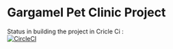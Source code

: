 # Gargamel Pet Clinic Project

Status in building the project in Cricle Ci :  
[![CircleCI](https://dl.circleci.com/status-badge/img/gh/ghobadh/gfs-pet-clinic/tree/master.svg?style=svg)](https://dl.circleci.com/status-badge/redirect/gh/ghobadh/gfs-pet-clinic/tree/master)